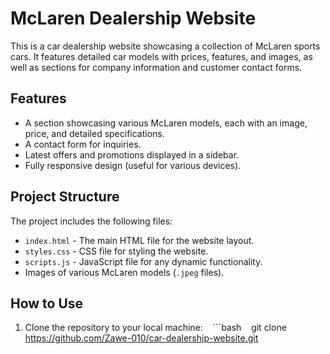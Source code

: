 # McLaren Dealership Website

This is a car dealership website showcasing a collection of McLaren sports cars. It features detailed car models with prices, features, and images, as well as sections for company information and customer contact forms.

## Features

- A section showcasing various McLaren models, each with an image, price, and detailed specifications.
- A contact form for inquiries.
- Latest offers and promotions displayed in a sidebar.
- Fully responsive design (useful for various devices).

## Project Structure

The project includes the following files:

- `index.html` - The main HTML file for the website layout.
- `styles.css` - CSS file for styling the website.
- `scripts.js` - JavaScript file for any dynamic functionality.
- Images of various McLaren models (`.jpeg` files).

## How to Use

1. Clone the repository to your local machine:
   ```bash
   git clone https://github.com/Zawe-010/car-dealership-website.git

